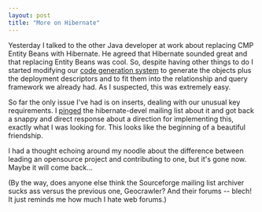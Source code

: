```yaml
---
layout: post
title: "More on Hibernate"
---
```




Yesterday I talked to the other Java developer at work about replacing CMP Entity Beans with Hibernate. He agreed that Hibernate sounded great and that replacing Entity Beans was cool. So, despite having other things to do I started modifying our <a href="/programming/code_generation_fun.html">code generation system</a> to generate the objects plus the deployment descriptors and to fit them into the relationship and query framework we already had. As I suspected, this was extremely easy.

<p>So far the only issue I've had is on inserts, dealing with our unusual key requirements. I <a href="http://sourceforge.net/mailarchive/message.php?msg_id=2179882">pinged</a> the hibernate-devel mailing list about it and got back a snappy and direct response about a direction for implementing this, exactly what I was looking for. This looks like the beginning of a beautiful friendship.</p>

<p>I had a thought echoing around my noodle about the difference between leading an opensource project and contributing to one, but it's gone now. Maybe it will come back...</p>

<p>(By the way, does anyone else think the Sourceforge mailing list archiver sucks ass versus the previous one, Geocrawler? And their forums -- blech! It just reminds me how much I hate web forums.)</p>


